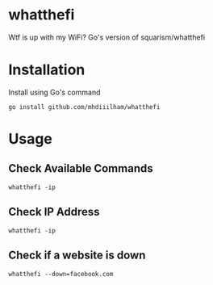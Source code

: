 # whatthefi
Wtf is up with my WiFi? Go's version of squarism/whatthefi

# Installation
Install using Go's command
```shell
go install github.com/mhdiiilham/whatthefi
```

# Usage

## Check Available Commands
```shell
whatthefi -ip
```

## Check IP Address
```shell
whatthefi -ip
```

## Check if a website is down
```shell
whatthefi --down=facebook.com
```
